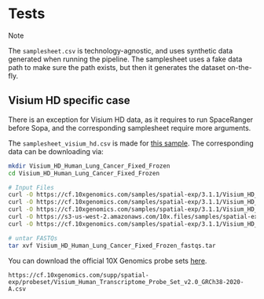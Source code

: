 # Tests

> [!NOTE]
> The `samplesheet.csv` is technology-agnostic, and uses synthetic data generated when running the pipeline. The samplesheet uses a fake data path to make sure the path exists, but then it generates the dataset on-the-fly.

## Visium HD specific case

There is an exception for Visium HD data, as it requires to run SpaceRanger before Sopa, and the corresponding samplesheet require more arguments.

The `samplesheet_visium_hd.csv` is made for [this sample](https://www.10xgenomics.com/datasets/visium-hd-cytassist-gene-expression-human-lung-cancer-fixed-frozen). The corresponding data can be downloading via:

```sh
mkdir Visium_HD_Human_Lung_Cancer_Fixed_Frozen
cd Visium_HD_Human_Lung_Cancer_Fixed_Frozen

# Input Files
curl -O https://cf.10xgenomics.com/samples/spatial-exp/3.1.1/Visium_HD_Human_Lung_Cancer_Fixed_Frozen/Visium_HD_Human_Lung_Cancer_Fixed_Frozen_image.tif
curl -O https://cf.10xgenomics.com/samples/spatial-exp/3.1.1/Visium_HD_Human_Lung_Cancer_Fixed_Frozen/Visium_HD_Human_Lung_Cancer_Fixed_Frozen_tissue_image.btf
curl -O https://cf.10xgenomics.com/samples/spatial-exp/3.1.1/Visium_HD_Human_Lung_Cancer_Fixed_Frozen/Visium_HD_Human_Lung_Cancer_Fixed_Frozen_alignment_file.json
curl -O https://s3-us-west-2.amazonaws.com/10x.files/samples/spatial-exp/3.1.1/Visium_HD_Human_Lung_Cancer_Fixed_Frozen/Visium_HD_Human_Lung_Cancer_Fixed_Frozen_fastqs.tar
curl -O https://cf.10xgenomics.com/samples/spatial-exp/3.1.1/Visium_HD_Human_Lung_Cancer_Fixed_Frozen/Visium_HD_Human_Lung_Cancer_Fixed_Frozen_probe_set.csv

# untar FASTQs
tar xvf Visium_HD_Human_Lung_Cancer_Fixed_Frozen_fastqs.tar
```

You can download the official 10X Genomics probe sets [here](https://www.10xgenomics.com/support/software/space-ranger/downloads).

```
https://cf.10xgenomics.com/supp/spatial-exp/probeset/Visium_Human_Transcriptome_Probe_Set_v2.0_GRCh38-2020-A.csv
```
